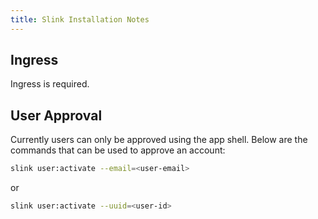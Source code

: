 ```yaml
---
title: Slink Installation Notes
---
```


## Ingress

Ingress is required.

## User Approval

Currently users can only be approved using the app shell. Below are the commands that can be used to approve an account:

```bash
slink user:activate --email=<user-email>
```

or

```bash
slink user:activate --uuid=<user-id>
```
